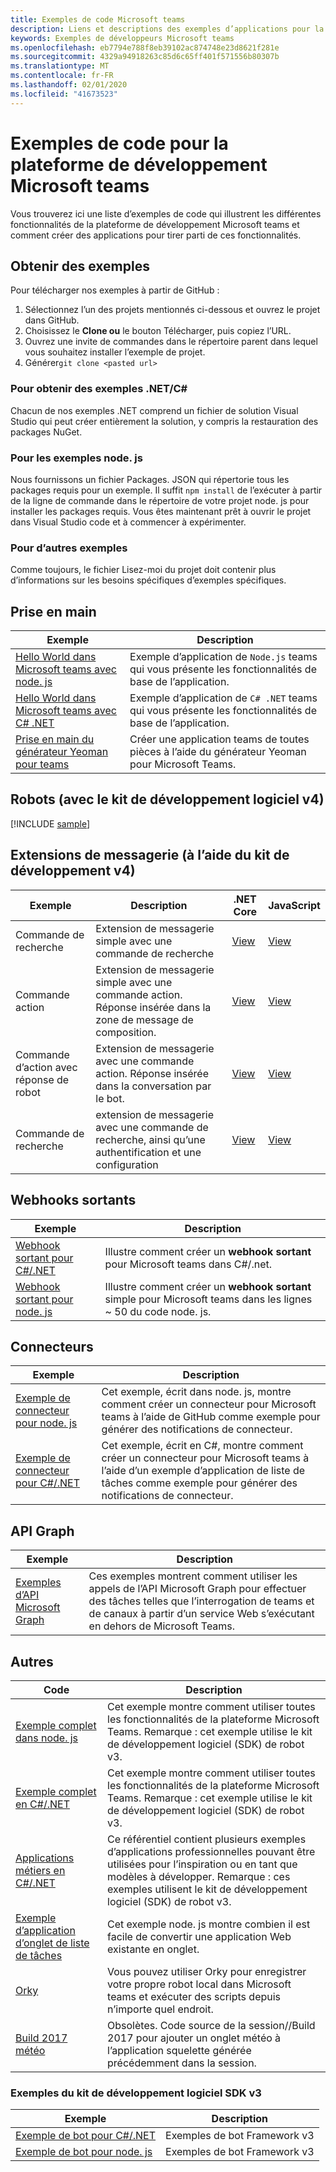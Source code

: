 ```yaml
---
title: Exemples de code Microsoft teams
description: Liens et descriptions des exemples d’applications pour la plateforme de développement Microsoft teams
keywords: Exemples de développeurs Microsoft teams
ms.openlocfilehash: eb7794e788f8eb39102ac874748e23d8621f281e
ms.sourcegitcommit: 4329a94918263c85d6c65ff401f571556b80307b
ms.translationtype: MT
ms.contentlocale: fr-FR
ms.lasthandoff: 02/01/2020
ms.locfileid: "41673523"
---
```

# <a name="code-samples-for-the-microsoft-teams-developer-platform"></a>Exemples de code pour la plateforme de développement Microsoft teams

Vous trouverez ici une liste d’exemples de code qui illustrent les différentes fonctionnalités de la plateforme de développement Microsoft teams et comment créer des applications pour tirer parti de ces fonctionnalités.

## <a name="getting-samples"></a>Obtenir des exemples

Pour télécharger nos exemples à partir de GitHub :

1. Sélectionnez l’un des projets mentionnés ci-dessous et ouvrez le projet dans GitHub.
2. Choisissez le **Clone ou** le bouton Télécharger, puis copiez l’URL.
3. Ouvrez une invite de commandes dans le répertoire parent dans lequel vous souhaitez installer l’exemple de projet.
4. Générer`git clone <pasted url>`

### <a name="for-netc-samples"></a>Pour obtenir des exemples .NET/C#

Chacun de nos exemples .NET comprend un fichier de solution Visual Studio qui peut créer entièrement la solution, y compris la restauration des packages NuGet.

### <a name="for-nodejs-samples"></a>Pour les exemples node. js

Nous fournissons un fichier Packages. JSON qui répertorie tous les packages requis pour un exemple. Il suffit `npm install` de l’exécuter à partir de la ligne de commande dans le répertoire de votre projet node. js pour installer les packages requis. Vous êtes maintenant prêt à ouvrir le projet dans Visual Studio code et à commencer à expérimenter.

### <a name="for-other-samples"></a>Pour d’autres exemples

Comme toujours, le fichier Lisez-moi du projet doit contenir plus d’informations sur les besoins spécifiques d’exemples spécifiques.

## <a name="get-started"></a>Prise en main

| Exemple | Description|
|--------|-------------|
| [Hello World dans Microsoft teams avec node. js](https://github.com/OfficeDev/msteams-samples-hello-world-nodejs) | Exemple d’application de `Node.js` teams qui vous présente les fonctionnalités de base de l’application.|
| [Hello World dans Microsoft teams avec C# .NET](https://github.com/OfficeDev/msteams-samples-hello-world-csharp) | Exemple d’application de `C# .NET` teams qui vous présente les fonctionnalités de base de l’application.|
| [Prise en main du générateur Yeoman pour teams](~/tutorials/get-started-yeoman.md) | Créer une application teams de toutes pièces à l’aide du générateur Yeoman pour Microsoft Teams. |

## <a name="bots-using-the-v4-sdk"></a>Robots (avec le kit de développement logiciel v4)

[!INCLUDE [sample](~/includes/bots/teams-bot-samples.md)]

## <a name="messaging-extensions-using-the-v4-sdk"></a>Extensions de messagerie (à l’aide du kit de développement v4)

| Exemple | Description | .NET Core | JavaScript |
|--------|------------- |---|---|
| Commande de recherche | Extension de messagerie simple avec une commande de recherche | [View](https://github.com/microsoft/BotBuilder-Samples/tree/master/samples/csharp_dotnetcore/50.teams-messaging-extensions-search)| [View](https://github.com/microsoft/BotBuilder-Samples/tree/master/samples/javascript_nodejs/50.teams-messaging-extensions-search)|
| Commande action | Extension de messagerie simple avec une commande action. Réponse insérée dans la zone de message de composition. | [View](https://github.com/microsoft/BotBuilder-Samples/tree/master/samples/csharp_dotnetcore/51.teams-messaging-extensions-action)|[View](https://github.com/microsoft/BotBuilder-Samples/tree/master/samples/javascript_nodejs/51.teams-messaging-extensions-action)|
| Commande d’action avec réponse de robot | Extension de messagerie avec une commande action. Réponse insérée dans la conversation par le bot. | [View](https://github.com/microsoft/BotBuilder-Samples/tree/master/samples/csharp_dotnetcore/53.teams-messaging-extensions-action-preview)|[View](https://github.com/microsoft/BotBuilder-Samples/tree/master/samples/javascript_nodejs/53.teams-messaging-extensions-action-preview)|
| Commande de recherche | extension de messagerie avec une commande de recherche, ainsi qu’une authentification et une configuration | [View](https://github.com/microsoft/BotBuilder-Samples/tree/master/samples/csharp_dotnetcore/52.teams-messaging-extensions-search-auth-config)| [View](https://github.com/microsoft/BotBuilder-Samples/tree/master/samples/javascript_nodejs/52.teams-messaging-extensions-search-auth-config)|

## <a name="outgoing-webhooks"></a>Webhooks sortants

| Exemple | Description
|--------|-------------
| [Webhook sortant pour C#/.NET](https://github.com/OfficeDev/microsoft-teams-sample-outgoing-webhook) | Illustre comment créer un **webhook sortant** pour Microsoft teams dans C#/.net.
| [Webhook sortant pour node. js](https://github.com/OfficeDev/msteams-samples-outgoing-webhook-nodejs) | Illustre comment créer un **webhook sortant** simple pour Microsoft teams dans les lignes ~ 50 du code node. js.

## <a name="connectors"></a>Connecteurs

| Exemple | Description
|--------|-------------
| [Exemple de connecteur pour node. js](https://github.com/OfficeDev/microsoft-teams-sample-connector-nodejs) | Cet exemple, écrit dans node. js, montre comment créer un connecteur pour Microsoft teams à l’aide de GitHub comme exemple pour générer des notifications de connecteur.
| [Exemple de connecteur pour C#/.NET](https://github.com/OfficeDev/microsoft-teams-sample-connector-csharp) | Cet exemple, écrit en C#, montre comment créer un connecteur pour Microsoft teams à l’aide d’un exemple d’application de liste de tâches comme exemple pour générer des notifications de connecteur.

## <a name="graph-api"></a>API Graph

| Exemple | Description
|--------|-------------
| [Exemples d’API Microsoft Graph](https://github.com/OfficeDev/microsoft-teams-sample-graph) | Ces exemples montrent comment utiliser les appels de l’API Microsoft Graph pour effectuer des tâches telles que l’interrogation de teams et de canaux à partir d’un service Web s’exécutant en dehors de Microsoft Teams.

## <a name="others"></a>Autres

| Code | Description |
|------|------------- |
| [Exemple complet dans node. js](https://github.com/OfficeDev/microsoft-teams-sample-complete-node) | Cet exemple montre comment utiliser toutes les fonctionnalités de la plateforme Microsoft Teams. Remarque : cet exemple utilise le kit de développement logiciel (SDK) de robot v3.|
| [Exemple complet en C#/.NET](https://github.com/OfficeDev/microsoft-teams-sample-complete-csharp) | Cet exemple montre comment utiliser toutes les fonctionnalités de la plateforme Microsoft Teams. Remarque : cet exemple utilise le kit de développement logiciel (SDK) de robot v3. |
| [Applications métiers en C#/.NET](https://github.com/OfficeDev/msteams-sample-line-of-business-apps-csharp) | Ce référentiel contient plusieurs exemples d’applications professionnelles pouvant être utilisées pour l’inspiration ou en tant que modèles à développer. Remarque : ces exemples utilisent le kit de développement logiciel (SDK) de robot v3.|
| [Exemple d’application d’onglet de liste de tâches](https://github.com/OfficeDev/microsoft-teams-sample-todo) | Cet exemple node. js montre combien il est facile de convertir une application Web existante en onglet. |
| [Orky](https://github.com/OfficeDev/Orky) | Vous pouvez utiliser Orky pour enregistrer votre propre robot local dans Microsoft teams et exécuter des scripts depuis n’importe quel endroit. |
| [Build 2017 météo](https://github.com/OfficeDev/microsoft-teams-build2017-weather) | Obsolètes. Code source de la session//Build 2017 pour ajouter un onglet météo à l’application squelette générée précédemment dans la session. |

### <a name="bot-framework-sdk-v3-samples"></a>Exemples du kit de développement logiciel SDK v3

| Exemple | Description |
|--------|------------- |
| [Exemple de bot pour C#/.NET](https://github.com/OfficeDev/BotBuilder-MicrosoftTeams/tree/master/CSharp/Samples/Microsoft.Bot.Connector.Teams.SampleBot) | Exemples de bot Framework v3|
| [Exemple de bot pour node. js](https://github.com/OfficeDev/BotBuilder-MicrosoftTeams/tree/master/Node/samples) | Exemples de bot Framework v3 |
